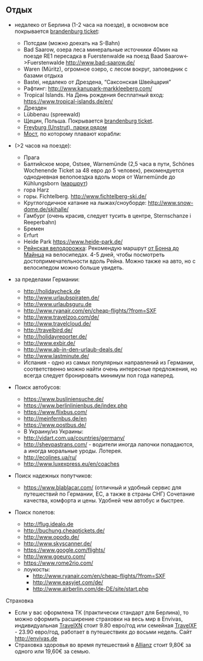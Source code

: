 ## Отдых
- недалеко от Берлина (1-2 часа на поезде), в основном все покрывается [brandenburg ticket](http://www.vbb.de/de/article/touristen/brandenburg-berlin-ticket/10806.html):
  - Потсдам (можно доехать на S-Bahn)
  - Bad Saarow, озера леса минеральные источники 40мин на поезде RE1 пересадка в Fuerstenwalde на поезд Baad Saarow<->Fuerstenwalde http://www.bad-saarow.de/
  - Waren (Müritz), огромное озеро, с лесом вокруг, заповедник с базами отдыха
  - Bastei, недалеко от Дрездена, “Саксонская Швейцария”
  - Рафтинг: http://www.kanupark-markkleeberg.com/
  - Tropical Islands. На День рождения бесплатный вход: https://www.tropical-islands.de/en/
  - Дрезден
  - Lübbenau (spreewald)
  - Щецин, Польша. Покрывается [brandenburg ticket](http://www.vbb.de/de/article/touristen/brandenburg-berlin-ticket/10806.html).
  - [Freyburg (Unstrut), парки рядом](https://www.google.de/maps/place/Freyburg/@51.2155411,11.7750578,10z/data=!4m2!3m1!1s0x47a69ba66659fb9f:0xed13a85b6c39ccfd)
  - [Мост](https://www.google.de/maps/place/Schiffshebewerk+Niederfinow/@52.844253,13.811531,12z/data=!4m2!3m1!1s0x47a9c15e126a2c71:0xc5310c66d6cfbed7?hl=de), по которому плавают корабли: 
- (>2 часов на поезде):
  - Прага
  - Балтийское море, Ostsee, Warnemünde (2,5 часа в пути, Schönes Wochenende Ticket за 48 евро до 5 человек), рекомендуется однодневная велопоездка вдоль моря от Warnemünde до Kühlungsborn ([маршрут](https://www.google.de/maps/dir/Warnem%C3%BCnde,+Rostock/K%C3%BChlungsborn/@54.1216035,11.9246881,11z/data=!4m14!4m13!1m5!1m1!1s0x47ac5620523f71ab:0x9e121083fbc6b25c!2m2!1d12.0784438!2d54.170342!1m5!1m1!1s0x47ada930f01dd6f3:0x4251ae8ad848580!2m2!1d11.7420026!2d54.1468513!3e1))
  - гора Harz
  - горы. Fichtelberg. http://www.fichtelberg-ski.de/
  - Круглогодичное катание на лыжах/сноуборде: http://www.snow-dome.de/skihalle/
  - Гамбург (очень красив, следует тусить в центре, Sternschanze i Reeperbahn)
  - Бремен
  - Erfurt
  - Heide Park https://www.heide-park.de/
  - [Рейнская велодорожка](https://ru.wikipedia.org/wiki/%D0%A0%D0%B5%D0%B9%D0%BD%D1%81%D0%BA%D0%B0%D1%8F_%D0%B2%D0%B5%D0%BB%D0%BE%D1%81%D0%B8%D0%BF%D0%B5%D0%B4%D0%BD%D0%B0%D1%8F_%D0%B4%D0%BE%D1%80%D0%BE%D0%B6%D0%BA%D0%B0): Рекомендую маршрут [от Бонна до Майнца](https://www.google.de/maps/dir/Bonn/Mainz/@50.4539129,7.3853095,9z/data=!4m14!4m13!1m5!1m1!1s0x47bee19f7ccbda49:0x86dbf8c6685c9617!2m2!1d7.0982068!2d50.73743!1m5!1m1!1s0x47bd912e33df1379:0x422d4d510db1ba0!2m2!1d8.2472526!2d49.9928617!3e1) на велосипедах. 4-5 дней, чтобы посмотреть достопримечательности вдоль Рейна. Можно также на авто, но с велосипедом можно больше увидеть.

- за пределами Германии:
  - http://holidaycheck.de
  - http://www.urlaubspiraten.de/
  - http://www.urlaubsguru.de
  - http://www.ryanair.com/en/cheap-flights/?from=SXF
  - http://www.travelzoo.com/de/
  - http://www.travelcloud.de/
  - http://travelbird.de/
  - http://holidayreporter.de/
  - http://www.exbir.de/
  - http://www.ab-in-den-urlaub-deals.de/
  - http://www.lastminute.de/
  - Испания - одно из самых популярных направлений из Германии, соответственно можно найти очень интересные предложения, но всегда следует бронировать минимум пол года наперед.

- Поиск автобусов:
  - https://www.busliniensuche.de/
  - https://www.berlinlinienbus.de/index.php
  - https://www.flixbus.com/ 
  - http://meinfernbus.de/en
  - https://www.postbus.de/
  - В Украину/из Украины: 
  - http://vidart.com.ua/countries/germany/
  - http://shevpastrans.com/ - водители иногда лапочки попадаются, а иногда моральные уроды. Лотерея.
  - http://ecolines.ua/ru/
  - http://www.luxexpress.eu/en/coaches

- Поиск надежных попутчиков:
  - https://www.blablacar.com/  (отличный и удобный сервис для путешествий по Германии, ЕС, а также в страны СНГ)  Сочетание качества, комфорта и цены. Удобней чем автобус и быстрее. 

- Поиск полетов:
  - http://flug.idealo.de
  - http://buchung.cheaptickets.de/
  - http://www.opodo.de/
  - http://www.skyscanner.de/
  - https://www.google.com/flights/
  - http://www.goeuro.com/
  - https://www.rome2rio.com/
  - лоукосты:
    - http://www.ryanair.com/en/cheap-flights/?from=SXF
    - http://www.easyjet.com/de/
    - http://www.airberlin.com/de-DE/site/start.php

Страховка
 - Если у вас оформлена ТК (практически стандарт для Берлина), то можно оформить расширение страховки на весь мир в Envivas, индивидуальная [TravelXN](http://www.envivas.de/internet/envivas/envivas_internet.nsf/contentByKey/MPLZ-6ZWDBD-DE-p) стоит 9.80 евро/год или семейная [TravelXF](http://www.envivas.de/internet/envivas/envivas_internet.nsf/contentByKey/MPLZ-6ZWEE2-DE-p) - 23.90 евро/год, работает в путешествиях до восьми недель. Сайт http://envivas.de
 - Страховка здоровья во время путешествий в [Allianz](https://www.allianz.de/gesundheit/reisekrankenversicherung/rechner/) стоит 9,80€ за одного или 19,60€ за семью.
